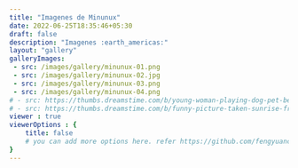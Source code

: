```yaml
---
title: "Imagenes de Minunux"
date: 2022-06-25T18:35:46+05:30
draft: false
description: "Imagenes :earth_americas:"
layout: "gallery"
galleryImages:
 - src: /images/gallery/minunux-01.png
 - src: /images/gallery/minunux-02.jpg
 - src: /images/gallery/minunux-03.png
 - src: /images/gallery/minunux-04.png
# - src: https://thumbs.dreamstime.com/b/young-woman-playing-dog-pet-beach-sunrise-sunset-girl-dog-having-fun-seasid-seaside-cute-neglected-stay-66480218.jpg
# - src: https://thumbs.dreamstime.com/b/funny-picture-taken-sunrise-frozen-lake-perspective-rider-retro-bicycle-sunrise-personal-211066044.jpg 
viewer : true
viewerOptions : {
    title: false
    # you can add more options here. refer https://github.com/fengyuanchen/viewerjs?tab=readme-ov-file#options
}
---
```


